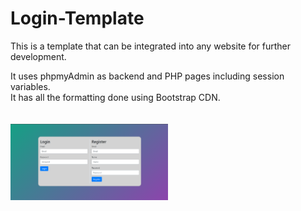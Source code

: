 # Login-Template

This is a template that can be integrated into any website for further development.

It uses phpmyAdmin as backend and PHP pages including session variables.<br>
It has all the formatting done using Bootstrap CDN.
<br>
<br>
<br>
<img src="Screenshot/Screenshot (204).png" width="50%" style="text-align=center;">